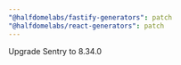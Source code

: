 ```yaml
---
"@halfdomelabs/fastify-generators": patch
"@halfdomelabs/react-generators": patch
---
```


Upgrade Sentry to 8.34.0
